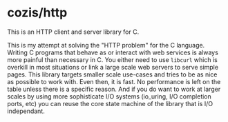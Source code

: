 # cozis/http
This is an HTTP client and server library for C.

This is my attempt at solving the "HTTP problem" for the C language. Writing C programs that behave as or interact with web services is always more painful than necessary in C. You either need to use `libcurl` which is overkill in most situations or link a large scale web servers to serve simple pages. This library targets smaller scale use-cases and tries to be as nice as possible to work with. Even then, it is fast. No performance is left on the table unless there is a specific reason. And if you do want to work at larger scales by using more sophisticate I/O systems (io_uring, I/O completion ports, etc) you can reuse the core state machine of the library that is I/O independant.
